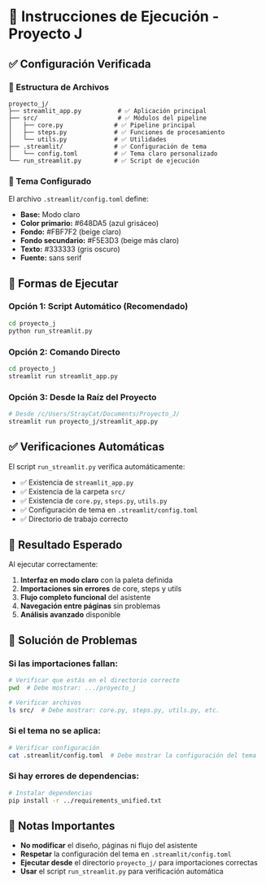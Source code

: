 # 🚀 Instrucciones de Ejecución - Proyecto J

## ✅ Configuración Verificada

### 📁 Estructura de Archivos
```
proyecto_j/
├── streamlit_app.py          # ✅ Aplicación principal
├── src/                      # ✅ Módulos del pipeline
│   ├── core.py              # ✅ Pipeline principal
│   ├── steps.py             # ✅ Funciones de procesamiento
│   └── utils.py             # ✅ Utilidades
├── .streamlit/              # ✅ Configuración de tema
│   └── config.toml          # ✅ Tema claro personalizado
└── run_streamlit.py         # ✅ Script de ejecución
```

### 🎨 Tema Configurado
El archivo `.streamlit/config.toml` define:
- **Base:** Modo claro
- **Color primario:** #648DA5 (azul grisáceo)
- **Fondo:** #FBF7F2 (beige claro)
- **Fondo secundario:** #F5E3D3 (beige más claro)
- **Texto:** #333333 (gris oscuro)
- **Fuente:** sans serif

## 🚀 Formas de Ejecutar

### Opción 1: Script Automático (Recomendado)
```bash
cd proyecto_j
python run_streamlit.py
```

### Opción 2: Comando Directo
```bash
cd proyecto_j
streamlit run streamlit_app.py
```

### Opción 3: Desde la Raíz del Proyecto
```bash
# Desde /c/Users/StrayCat/Documents/Proyecto_J/
streamlit run proyecto_j/streamlit_app.py
```

## ✅ Verificaciones Automáticas

El script `run_streamlit.py` verifica automáticamente:
- ✅ Existencia de `streamlit_app.py`
- ✅ Existencia de la carpeta `src/`
- ✅ Existencia de `core.py`, `steps.py`, `utils.py`
- ✅ Configuración de tema en `.streamlit/config.toml`
- ✅ Directorio de trabajo correcto

## 🎯 Resultado Esperado

Al ejecutar correctamente:
1. **Interfaz en modo claro** con la paleta definida
2. **Importaciones sin errores** de core, steps y utils
3. **Flujo completo funcional** del asistente
4. **Navegación entre páginas** sin problemas
5. **Análisis avanzado** disponible

## 🔧 Solución de Problemas

### Si las importaciones fallan:
```bash
# Verificar que estás en el directorio correcto
pwd  # Debe mostrar: .../proyecto_j

# Verificar archivos
ls src/  # Debe mostrar: core.py, steps.py, utils.py, etc.
```

### Si el tema no se aplica:
```bash
# Verificar configuración
cat .streamlit/config.toml  # Debe mostrar la configuración del tema
```

### Si hay errores de dependencias:
```bash
# Instalar dependencias
pip install -r ../requirements_unified.txt
```

## 📝 Notas Importantes

- **No modificar** el diseño, páginas ni flujo del asistente
- **Respetar** la configuración del tema en `.streamlit/config.toml`
- **Ejecutar desde** el directorio `proyecto_j/` para importaciones correctas
- **Usar** el script `run_streamlit.py` para verificación automática 
